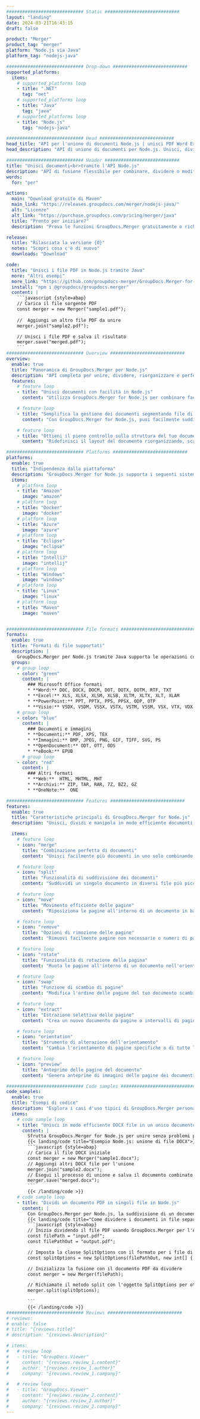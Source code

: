 ```yaml
---
############################# Static ############################
layout: "landing"
date: 2024-03-21T16:43:15
draft: false

product: "Merger"
product_tag: "merger"
platform: "Node.js via Java"
platform_tag: "nodejs-java"

############################# Drop-down ############################
supported_platforms:
  items:
    # supported_platforms loop
    - title: ".NET"
      tag: "net"
    # supported_platforms loop
    - title: "Java"
      tag: "java"
    # supported_platforms loop
    - title: "Node.js"
      tag: "nodejs-java"

############################# Head ############################
head_title: "API per l'unione di documenti Node.js | unisci PDF Word Excel"
head_description: "API di unione di documenti per Node.js. Unisci, dividi, scambia, riordina ed elimina pagine nei formati PDF, Microsoft Word, Excel, presentazioni, Visio, XPS e EPUB."

############################# Header ############################
title: "Unisci documenti<br>tramite l'API Node.js"
description: "API di fusione flessibile per combinare, dividere o modificare facilmente PDF e documenti Office"
words:
  for: "per"

actions:
  main: "Download gratuito di Maven"
  main_link: "https://releases.groupdocs.com/merger/nodejs-java/"
  alt: "Licenze"
  alt_link: "https://purchase.groupdocs.com/pricing/merger/java"
  title: "Pronto per iniziare?"
  description: "Prova le funzioni GroupDocs.Merger gratuitamente o richiedi una licenza"

release:
  title: "Rilasciata la versione {0}"
  notes: "Scopri cosa c'è di nuovo"
  downloads: "Download"

code:
  title: "Unisci i file PDF in Node.js tramite Java"
  more: "Altri esempi"
  more_link: "https://github.com/groupdocs-merger/GroupDocs.Merger-for-Node.js-via-Java"
  install: "npm i @groupdocs/groupdocs.merger"
  content: |
    ```javascript {style=abap}   
    // Carica il file sorgente PDF
    const merger = new Merger("sample1.pdf");
    
    //  Aggiungi un altro file PDF da unire
    merger.join("sample2.pdf");

    // Unisci i file PDF e salva il risultato
    merger.save("merged.pdf");
    ```
############################# Overview ############################
overview:
  enable: true
  title: "Panoramica di GroupDocs.Merger per Node.js"
  description: "API completa per unire, dividere, riorganizzare e perfezionare documenti, diapositive e diagrammi nelle applicazioni Node.js."
  features:
    # feature loop
    - title: "Unisci documenti con facilità in Node.js"
      content: "Utilizza GroupDocs.Merger for Node.js per combinare facilmente i documenti PDF e Office in un file unificato. Questa libreria estende il supporto di un ampio formato, consentendo l'integrazione e la fusione fluide di diversi tipi di file, migliorando così il processo di gestione dei documenti nelle applicazioni Node.js."

    # feature loop
    - title: "Semplifica la gestione dei documenti segmentando file di grandi dimensioni"
      content: "Con GroupDocs.Merger for Node.js, puoi facilmente suddividere file PDF o Office sostanziali in parti più gestibili. Personalizza i tuoi documenti dividendoli in base a pagine specifiche, intervalli o estrazione di singole pagine, migliorando l'organizzazione e l'efficienza dei flussi di lavoro documentali."

    # feature loop
    - title: "Ottieni il pieno controllo sulla struttura del tuo documento in Node.js"
      content: "Ridefinisci il layout del documento riorganizzando, scambiando o eliminando facilmente le pagine usando GroupDocs.Merger for Node.js. Adatta i tuoi documenti per soddisfare esigenze specifiche, offrendo una flessibilità senza pari nella creazione di una configurazione di file personalizzata."

############################# Platforms ############################
platforms:
  enable: true
  title: "Indipendenza dalla piattaforma"
  description: "GroupDocs.Merger for Node.js supporta i seguenti sistemi operativi, framework e gestori di pacchetti"
  items:
    # platform loop
    - title: "Amazon"
      image: "amazon"
    # platform loop
    - title: "Docker"
      image: "docker"
    # platform loop
    - title: "Azure"
      image: "azure"
    # platform loop
    - title: "Eclipse"
      image: "eclipse"
    # platform loop
    - title: "IntelliJ"
      image: "intellij"
    # platform loop
    - title: "Windows"
      image: "windows"
    # platform loop
    - title: "Linux"
      image: "linux"
    # platform loop
    - title: "Maven"
      image: "maven"


############################# File formats ############################
formats:
  enable: true
  title: "Formati di file supportati"
  description: |
    GroupDocs.Merger per Node.js tramite Java supporta le operazioni con i seguenti [formati di file](https://docs.groupdocs.com/merger/nodejs-java/supported-document-formats/).
  groups:
    # group loop
    - color: "green"
      content: |
        ### Microsoft Office formati
        * **Word:** DOC, DOCX, DOCM, DOT, DOTX, DOTM, RTF, TXT
        * **Excel:** XLS, XLSX, XLSM, XLSB, XLTM, XLTX, XLT, XLAM
        * **PowerPoint:** PPT, PPTX, PPS, PPSX, ODP, OTP
        * **Visio:** VSDX, VSDM, VSSX, VSTX, VSTM, VSSM, VSX, VTX, VDX
    # group loop
    - color: "blue"
      content: |
        ### Documenti e immagini
        * **Documenti:** PDF, XPS, TEX
        * **Immagini:** BMP, JPEG, PNG, GIF, TIFF, SVG, PS
        * **OpenDocument:** ODT, OTT, ODS
        * **eBook:** EPUB
      # group loop
    - color: "red"
      content: |
        ### Altri formati
        * **Web:**  HTML, MHTML, MHT
        * **Archivi:** ZIP, TAR, RAR, 7Z, BZ2, GZ
        * **OneNote:**  ONE

############################# Features ############################
features:
  enable: true
  title: "Caratteristiche principali di GroupDocs.Merger for Node.js"
  description: "Unisci, dividi e manipola in modo efficiente documenti nei formati PDF e Office utilizzando GroupDocs.Merger in un ambiente Node.js."

  items:
    # feature loop
    - icon: "merge"
      title: "Combinazione perfetta di documenti"
      content: "Unisci facilmente più documenti in uno solo combinando pagine o intervalli specifici di vari file, utilizzando GroupDocs.Merger per Node.js."

    # feature loop
    - icon: "split"
      title: "Funzionalità di suddivisione dei documenti"
      content: "Suddividi un singolo documento in diversi file più piccoli per una migliore gestione e organizzazione, utilizzando la funzionalità di suddivisione completa di GroupDocs.Merger for Node.js."

    # feature loop
    - icon: "move"
      title: "Movimento efficiente delle pagine"
      content: "Riposiziona le pagine all'interno di un documento in base alle tue esigenze utilizzando l'intuitiva funzione MovePage nell'ambiente Node.js."

    # feature loop
    - icon: "remove"
      title: "Opzioni di rimozione delle pagine"
      content: "Rimuovi facilmente pagine non necessarie o numeri di pagina specifici con la funzione RemovePages di GroupDocs.Merger su misura per Node.js."

    # feature loop
    - icon: "rotate"
      title: "Funzionalità di rotazione della pagina"
      content: "Ruota le pagine all'interno di un documento nell'orientamento desiderato (90, 180 o 270 gradi) utilizzando la semplice operazione RotatePages."

    # feature loop
    - icon: "swap"
      title: "Funzione di scambio di pagine"
      content: "Modifica l'ordine delle pagine del tuo documento scambiandone le posizioni, creando così un documento riorganizzato con la funzione SwappPages."

    # feature loop
    - icon: "extract"
      title: "Estrazione selettiva delle pagine"
      content: "Crea un nuovo documento da pagine o intervalli di pagine selezionati, estraendo solo il contenuto necessario con GroupDocs.Merger per Node.js."

    # feature loop
    - icon: "orientation"
      title: "Strumento di alterazione dell'orientamento"
      content: "Cambia l'orientamento di pagine specifiche o di tutte le pagine da verticale a orizzontale o viceversa, utilizzando la funzione ChangeOrientation nei tuoi progetti Node.js."

    # feature loop
    - icon: "preview"
      title: "Anteprime delle pagine del documento"
      content: "Genera anteprime di immagini delle pagine dei documenti per comprenderne meglio il contenuto e il layout, utilizzando la funzione PreviewPages all'interno di Node.js."

############################# Code samples ############################
code_samples:
  enable: true
  title: "Esempi di codice"
  description: "Esplora i casi d'uso tipici di GroupDocs.Merger personalizzati per gli ambienti Node.js. Questi esempi dimostrano l'efficienza e la facilità di unire documenti utilizzando GroupDocs.Merger per Node.js."
  items:
    # code sample loop
    - title: "Unisci in modo efficiente DOCX file in un unico documento utilizzando Node.js"
      content: |
        Sfrutta GroupDocs.Merger for Node.js per unire senza problemi più file DOCX in un unico documento completo. Utilizza la nostra funzionalità [Unisci Word Documents](https://docs.groupdocs.com/merger/nodejs-java/merge/word/) per combinare in modo efficiente i file, migliorando la gestione dei documenti e la produttività. Di seguito, trovate uno snippet di codice Node.js per guidarvi nel processo di unione dei documenti:
        {{< landing/code title="Esempio Node.js: unione di file DOCX">}}
        ```javascript {style=abap}   
        // Carica il file DOCX iniziale
        const merger = new Merger("sample1.docx");
        // Aggiungi altri DOCX file per l'unione
        merger.join("sample2.docx");
        // Esegui il processo di unione e salva il documento combinato
        merger.save("merged.docx");
        ```
        {{< /landing/code >}}
    # code sample loop
    - title: "Dividi un documento PDF in singoli file in Node.js"
      content: |
        Con GroupDocs.Merger per Node.js, la suddivisione di un documento in più file è semplificata. La nostra funzione [Split Document](https://docs.groupdocs.com/merger/nodejs-java/split-document/) consente una gestione e un'estrazione efficienti di sezioni specifiche da documenti PDF di grandi dimensioni, rendendo più efficace la gestione dei documenti. Questa funzione supporta la suddivisione dei documenti per intervallo di pagine, pagine iniziali/finali o numeri di pagina pari/dispari, tra gli altri criteri.
        {{< landing/code title="Come dividere i documenti in file separati con Node.js">}}
        ```javascript {style=abap}   
        // Inizia dividendo il file PDF usando GroupDocs.Merger per l'API Node.js
        const filePath = "input.pdf";
        const filePathOut = "output.pdf";

        // Imposta la classe SplitOptions con il formato per i file di output
        const splitOptions = new SplitOptions(filePathOut, new int[] { 3, 6, 8 });

        // Inizializza la fusione con il documento PDF da dividere
        const merger = new Merger(filePath);

        // Richiamate il metodo split con l'oggetto SplitOptions per ottenere i documenti risultanti
        merger.split(splitOptions);
  
        ```
        {{< /landing/code >}}
############################# Reviews ############################
# reviews:
# enable: false
# title: "{reviews.title}"
# description: "{reviews.description}"

# items:
#   # review loop
#   - title: "GroupDocs.Viewer"
#     content: "{reviews.review_1.content}"
#     author: "{reviews.review_1.author}"
#     company: "{reviews.review_1.company}"

#   # review loop
#   - title: "GroupDocs.Viewer"
#     content: "{reviews.review_2.content}"
#     author: "{reviews.review_2.author}"
#     company: "{reviews.review_2.company}"
---
```

